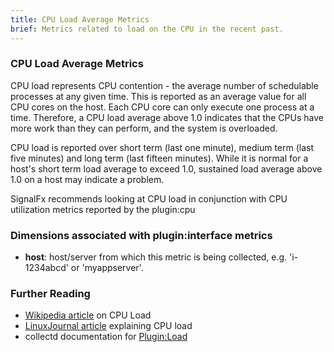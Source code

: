 ```yaml
---
title: CPU Load Average Metrics
brief: Metrics related to load on the CPU in the recent past.
---
```

### CPU Load Average Metrics

CPU load represents CPU contention - the average number of schedulable processes at any given time. 
This is reported as an average value for all CPU cores on the host. Each CPU core can only execute one 
process at a time. Therefore, a CPU load average above 1.0 indicates that the CPUs have 
more work than they can perform, and the system is overloaded. 

CPU load is reported over short term (last one minute), medium term (last five minutes) and long 
term (last fifteen minutes). While it is normal for a host's short term load average to exceed 1.0,
sustained load average above 1.0 on a host may indicate a problem. 

SignalFx recommends looking at CPU load in conjunction with CPU utilization metrics reported by
the plugin:cpu

### Dimensions associated with plugin:interface metrics
* **host**: host/server from which this metric is being collected, e.g. 'i-1234abcd' or 'myappserver'.

### Further Reading
* [Wikipedia article](https://en.wikipedia.org/wiki/Load_%28computing%29) on CPU Load
* [LinuxJournal article](http://www.linuxjournal.com/article/9001) explaining CPU load
* collectd documentation for [Plugin:Load](https://collectd.org/wiki/index.php/Plugin:Load)
